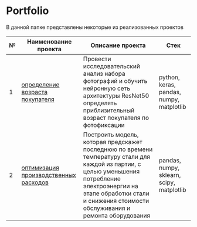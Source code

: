 # Portfolio

В данной папке представлены некоторые из реализованных проектов

| № | Наименование проекта           | Описание проекта                     | Стек                    |
|---|--------------------------------|--------------------------------------|-------------------------|
| 1 | [определение возраста покупателя](https://github.com/Alexey-RA/Portfolio/blob/main/%D1%81omputer_vision.ipynb) | Провести исследовательский анализ набора фотографий и обучить нейронную сеть архитектуры ResNet50 определять приблизительный возраст покупателя по фотофиксации | python, keras, pandas, numpy, matplotlib | 
| 2 | [оптимизация производственных расходов](https://github.com/Alexey-RA/Portfolio/blob/main/cost_optimization.ipynb) | Построить модель, которая предскажет последнюю по времени температуру стали для каждой из партии, с целью уменьшения потребление электроэнергии на этапе обработки стали и снижения стоимости обслуживания и ремонта оборудования | pandas, numpy, sklearn, scipy, matplotlib | 
